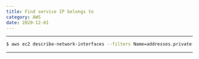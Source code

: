 ```yaml
---
title: Find service IP belongs to
category: AWS
date: 2020-12-01
---
```


-----

```bash
$ aws ec2 describe-network-interfaces --filters Name=addresses.private-ip-address,Values=10.100.200.200
```

-----
